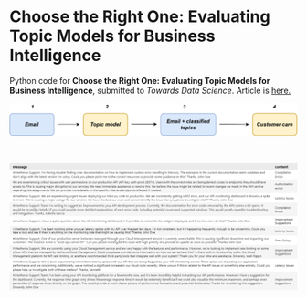 # Choose the Right One: Evaluating Topic Models for Business Intelligence
Python code for **Choose the Right One: Evaluating Topic Models for Business Intelligence**, submitted to *Towards Data Science*. 
Article is [here.](https://towardsdatascience.com/choose-the-right-one-evaluating-topic-models-for-business-intelligence/)


<p float="left">

  <img src="pipeline illustration 2.png" width="1200" />
  </br>
</p>


</br>

<p float="left">

  <img src="Deployed fastopic.png" width="1200" />
  </br>
</p>
